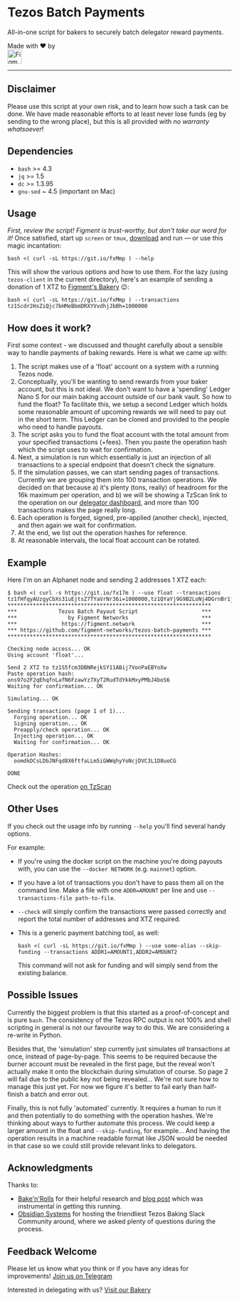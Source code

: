 # Tezos Batch Payments

All-in-one script for bakers to securely batch delegator reward payments.

Made with :heart: by<br/>
<a href='https://figment.network'><img alt='Figment Networks' src='http://figment-public-assets.s3.ca-central-1.amazonaws.com/figment-inline.svg' height='32px' align='bottom' /></a>


----


## Disclaimer

Please use this script at your own risk, and to learn how such a task can be done. We have made reasonable efforts to at least never lose funds (eg by sending to the wrong place), but this is all provided with _no warranty whatsoever_!


## Dependencies

- `bash` >= 4.3
- `jq` >= 1.5
- `dc` >= 1.3.95
- `gnu-sed` ~ 4.5 (important on Mac)


## Usage

_First, review the script! Figment is trust-worthy, but don't take our word for it!_ Once satisfied, start up `screen` or `tmux`, [download](https://git.io/fxMmp) and run &mdash; or use this magic incantation:

    bash <( curl -sL https://git.io/fxMmp ) --help
    
This will show the various options and how to use them. For the lazy (using `tezos-client` in the current directory), here's an example of sending a donation of 1 XTZ to [Figment's Bakery](https://figment.network/tezos) :wink::

    bash <( curl -sL https://git.io/fxMmp ) --transactions tz1Scdr2HsZiQjc7bHMeBbmDRXYVvdhjJbBh=1000000


## How does it work?

First some context - we discussed and thought carefully about a sensible way to handle payments of baking rewards. Here is what we came up with:

1. The script makes use of a 'float' account on a system with a running Tezos node.
1. Conceptually, you'll be wanting to send rewards from your baker account, but this is not ideal. We don't want to have a 'spending' Ledger Nano S for our main baking account outside of our bank vault. So how to fund the float? To facilitate this, we setup a second Ledger which holds some reasonable amount of upcoming rewards we will need to pay out in the short term. This Ledger can be cloned and provided to the people who need to handle payouts.
1. The script asks you to fund the float account with the total amount from your specified transactions (+fees). Then you paste the operation hash which the script uses to wait for confirmation.
1. Next, a simulation is run which essentially is just an injection of all transactions to a special endpoint that doesn't check the signature.
1. If the simulation passes, we can start sending pages of transactions. Currently we are grouping them into 100 transaction operations. We decided on that because a) it's plenty (tons, really) of headroom for the 16k maximum per operation, and b) we will be showing a TzScan link to the operation on our [delegator dashboard](https://figment.network/tezos/bakery), and more than 100 transactions makes the page really long.
1. Each operation is forged, signed, pre-applied (another check), injected, and then again we wait for confirmation.
1. At the end, we list out the operation hashes for reference.
1. At reasonable intervals, the local float account can be rotated.


## Example

Here I'm on an Alphanet node and sending 2 addresses 1 XTZ each:

``` plain
$ bash <( curl -s https://git.io/fx17m ) --use float --transactions tz1fHfqyAUzgyCbXs31uEjtsZ7TYaVrNr36i=1000000,tz1QYaYj9G9B2LoNj4DGrnBr1jNpb5R6VdT6=1000000
****************************************************************
***             Tezos Batch Payout Script                    ***
***                by Figment Networks                       ***
***              https://figment.network                     ***
*** https://github.com/figment-networks/tezos-batch-payments ***
****************************************************************

Checking node access... OK
Using account 'float'...

Send 2 XTZ to tz1S5fcm3DBNRejkSY11ABij7VonPaEBYoXw
Paste operation hash: ons97o2F2qEhqfnLafN6FzawYz7XyT2RudTdYkkMxyPMbJ4boS6
Waiting for confirmation... OK

Simulating... OK

Sending transactions (page 1 of 1)...
  Forging operation... OK
  Signing operation... OK
  Preapply/check operation... OK
  Injecting operation... OK
  Waiting for confirmation... OK

Operation Hashes:
  oomdkDCsLDbJNFqd8X6ftfaLLm5iGWWqhyYoNcjDVC3L1D8uoCG

DONE
```

Check out the operation [on TzScan](http://alphanet.tzscan.io/oomdkDCsLDbJNFqd8X6ftfaLLm5iGWWqhyYoNcjDVC3L1D8uoCG)


## Other Uses

If you check out the usage info by running `--help` you'll find several handy options.

For example:

- If you're using the docker script on the machine you're doing payouts with, you can use the `--docker NETWORK` (e.g. `mainnet`) option.
- If you have a lot of transactions you don't have to pass them all on the command line. Make a file with one `ADDR=AMOUNT` per line and use `--transactions-file path-to-file`.
- `--check` will simply confirm the transactions were passed correctly and report the total number of addresses and XTZ required.
- This is a generic payment batching tool, as well:

  ```
  bash <( curl -sL https://git.io/fxMmp ) --use some-alias --skip-funding --transactions ADDR1=AMOUNT1,ADDR2=AMOUNT2
  ```

  This command will not ask for funding and will simply send from the existing balance.


## Possible Issues

Currently the biggest problem is that this started as a proof-of-concept and is pure `bash`. The consistency of the Tezos RPC output is not 100% and shell scripting in general is not our favourite way to do this. We are considering a re-write in Python.

Besides that, the 'simulation' step currently just simulates _all_ transactions at once, instead of page-by-page. This seems to be required because the burner account must be revealed in the first page, but the reveal won't actually make it onto the blockchain during simulation of course. So page 2 will fail due to the public key not being revealed... We're not sure how to manage this just yet. For now we figure it's better to fail early than half-finish a batch and error out.

Finally, this is not fully 'automated' currently. It requires a human to run it and then potentially to do something with the operation hashes. We're thinking about ways to further automate this process. We could keep a larger amount in the float and `--skip-funding`, for example... And having the operation results in a machine readable format like JSON would be needed in that case so we could still provide relevant links to delegators.


## Acknowledgments

Thanks to:
- [Bake'n'Rolls](https://bakenrolls.com/) for their helpful research and [blog post](https://medium.com/@bakenrolls/sending-multiple-transactions-in-one-batch-using-tezos-rpc-6cab3a21f254) which was instrumental in getting this running.
- [Obsidian Systems](https://obsidian.systems/) for hosting the friendliest Tezos Baking Slack Community around, where we asked plenty of questions during the process.


## Feedback Welcome

Please let us know what you think or if you have any ideas for improvements! [Join us on Telegram](https://t.me/FigmentNetworks)

Interested in delegating with us? [Visit our Bakery](https://figment.network/tezos)
